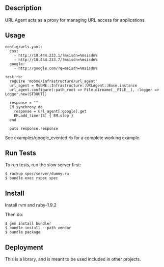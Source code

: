 ## Description

URL Agent acts as a proxy for managing URL access for applications. 

## Usage

    config/urls.yaml:
      cos:
        - http://10.444.233.1/?msisdn=%msisdn%
        - http://10.444.233.7/?msisdn=%msisdn%
      google:
        - http://google.com/?q=msisdn=%msisdn%
    
    test:rb:
      require 'mobme/infrastructure/url_agent'    
      url_agent = MobME::Infrastructure::URLAgent::Base.instance
      url_agent.configure(:path_root => File.dirname(__FILE__), :logger => Logger.new(STDOUT))
      
      response = ""
      EM.synchrony do
        response = url_agent[:google].get
        EM.add_timer(3) { EM.stop }
      end

      puts response.response
      
See examples/google_evented.rb for a complete working example.

## Run Tests

To run tests, run the slow server first:

    $ rackup spec/server/dummy.ru
    $ bundle exec rspec spec

## Install

Install rvm and ruby-1.9.2

Then do:

    $ gem install bundler
    $ bundle install --path vendor
    $ bundle package

## Deployment

This is a library, and is meant to be used included in other projects.
